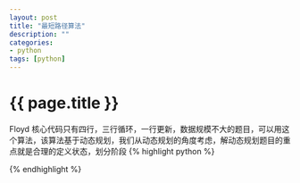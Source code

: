 ```yaml
---
layout: post
title: "最短路径算法"
description: ""
categories: 
- python
tags: [python]
---
```

{{ page.title }}
================
Floyd
核心代码只有四行，三行循环，一行更新，数据规模不大的题目，可以用这个算法，该算法基于动态规划，我们从动态规划的角度考虑，解动态规划题目的重点就是合理的定义状态，划分阶段
{% highlight python %}

{% endhighlight %}




